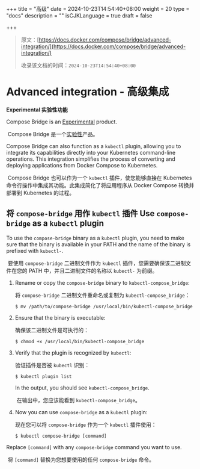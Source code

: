 +++
title = "高级"
date = 2024-10-23T14:54:40+08:00
weight = 20
type = "docs"
description = ""
isCJKLanguage = true
draft = false

+++

> 原文：[https://docs.docker.com/compose/bridge/advanced-integration/](https://docs.docker.com/compose/bridge/advanced-integration/)
>
> 收录该文档的时间：`2024-10-23T14:54:40+08:00`

# Advanced integration - 高级集成

**Experimental 实验性功能**

Compose Bridge is an [Experimental](https://docs.docker.com/release-lifecycle/#experimental) product.

​	Compose Bridge 是一个[实验性](https://docs.docker.com/release-lifecycle/#experimental)产品。

Compose Bridge can also function as a `kubectl` plugin, allowing you to integrate its capabilities directly into your Kubernetes command-line operations. This integration simplifies the process of converting and deploying applications from Docker Compose to Kubernetes.

​	Compose Bridge 也可以作为一个 `kubectl` 插件，使您能够直接在 Kubernetes 命令行操作中集成其功能。此集成简化了将应用程序从 Docker Compose 转换并部署到 Kubernetes 的过程。

## 将 `compose-bridge` 用作 `kubectl` 插件 Use `compose-bridge` as a `kubectl` plugin

To use the `compose-bridge` binary as a `kubectl` plugin, you need to make sure that the binary is available in your PATH and the name of the binary is prefixed with `kubectl-`.

​	要使用 `compose-bridge` 二进制文件作为 `kubectl` 插件，您需要确保该二进制文件在您的 PATH 中，并且二进制文件的名称以 `kubectl-` 为前缀。

1. Rename or copy the `compose-bridge` binary to `kubectl-compose_bridge`:

   将 `compose-bridge` 二进制文件重命名或复制为 `kubectl-compose_bridge`：

   ```console
   $ mv /path/to/compose-bridge /usr/local/bin/kubectl-compose_bridge
   ```

2. Ensure that the binary is executable:

   确保该二进制文件是可执行的：

   ```console
   $ chmod +x /usr/local/bin/kubectl-compose_bridge
   ```

3. Verify that the plugin is recognized by `kubectl`:

   验证插件是否被 `kubectl` 识别：

   ```console
   $ kubectl plugin list
   ```

   In the output, you should see `kubectl-compose_bridge`.

   ​	在输出中，您应该能看到 `kubectl-compose_bridge`。

4. Now you can use `compose-bridge` as a `kubectl` plugin:

   现在您可以将 `compose-bridge` 作为一个 `kubectl` 插件使用：

   ```console
   $ kubectl compose-bridge [command]
   ```

Replace `[command]` with any `compose-bridge` command you want to use.

​	将 `[command]` 替换为您想要使用的任何 `compose-bridge` 命令。
